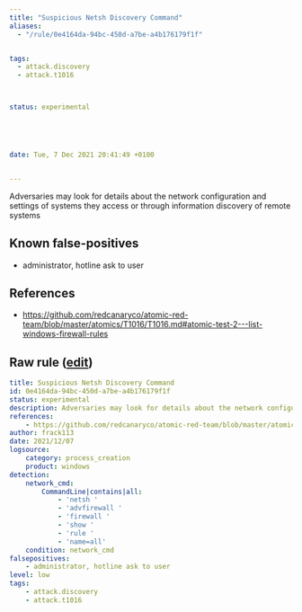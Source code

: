 ```yaml
---
title: "Suspicious Netsh Discovery Command"
aliases:
  - "/rule/0e4164da-94bc-450d-a7be-a4b176179f1f"


tags:
  - attack.discovery
  - attack.t1016



status: experimental





date: Tue, 7 Dec 2021 20:41:49 +0100


---
```


Adversaries may look for details about the network configuration and settings of systems they access or through information discovery of remote systems

<!--more-->


## Known false-positives

* administrator, hotline ask to user



## References

* https://github.com/redcanaryco/atomic-red-team/blob/master/atomics/T1016/T1016.md#atomic-test-2---list-windows-firewall-rules


## Raw rule ([edit](https://github.com/SigmaHQ/sigma/edit/master/rules/windows/process_creation/proc_creation_win_susp_netsh_command.yml))
```yaml
title: Suspicious Netsh Discovery Command
id: 0e4164da-94bc-450d-a7be-a4b176179f1f
status: experimental
description: Adversaries may look for details about the network configuration and settings of systems they access or through information discovery of remote systems
references:
    - https://github.com/redcanaryco/atomic-red-team/blob/master/atomics/T1016/T1016.md#atomic-test-2---list-windows-firewall-rules
author: frack113
date: 2021/12/07
logsource:
    category: process_creation
    product: windows
detection:
    network_cmd:
        CommandLine|contains|all: 
            - 'netsh '
            - 'advfirewall '
            - 'firewall '
            - 'show '
            - 'rule '
            - 'name=all'
    condition: network_cmd
falsepositives:
    - administrator, hotline ask to user
level: low
tags:
    - attack.discovery
    - attack.t1016

```
